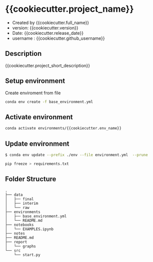 # {{cookiecutter.project_name}}

- Created by {{cookiecutter.full_name}}
- version: {{cookiecutter.version}}
- Date: {{cookiecutter.release_date}}
- username : {{cookiecutter.github_username}}

## Description
{{cookiecutter.project_short_description}}

## Setup environment
Create enviroment from file
```bash
conda env create -f base_environment.yml
```
## Activate environment

```bash
conda activate environments/{{cookiecutter.env_name}}
```

## Update environment

```bash
$ conda env update --prefix ./env --file environment.yml  --prune

pip freeze > requirements.txt
```
## Folder Structure
```
.
├── data
│   ├── final
│   ├── interim
│   └── raw
├── environments
│   ├── base_environment.yml
│   └── README.md
├── notebooks
│   └── EXAMPLES.ipynb
├── notes
├── README.md
├── report
│   └── graphs
└── src
    └── start.py

```